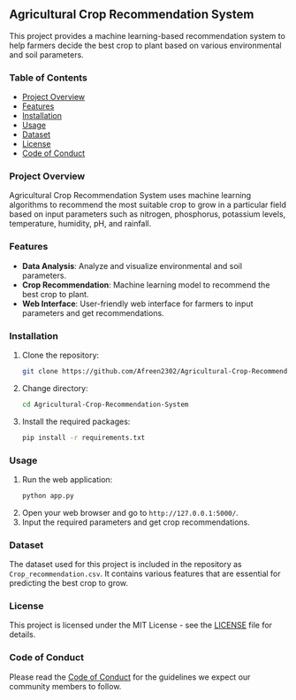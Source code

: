 ## Agricultural Crop Recommendation System

This project provides a machine learning-based recommendation system to help farmers decide the best crop to plant based on various environmental and soil parameters.

### Table of Contents
- [Project Overview](#project-overview)
- [Features](#features)
- [Installation](#installation)
- [Usage](#usage)
- [Dataset](#dataset)
- [License](#license)
- [Code of Conduct](#code-of-conduct)

### Project Overview
Agricultural Crop Recommendation System uses machine learning algorithms to recommend the most suitable crop to grow in a particular field based on input parameters such as nitrogen, phosphorus, potassium levels, temperature, humidity, pH, and rainfall.

### Features
- **Data Analysis**: Analyze and visualize environmental and soil parameters.
- **Crop Recommendation**: Machine learning model to recommend the best crop to plant.
- **Web Interface**: User-friendly web interface for farmers to input parameters and get recommendations.

### Installation
1. Clone the repository:
    ```bash
    git clone https://github.com/Afreen2302/Agricultural-Crop-Recommendation-System.git
    ```
2. Change directory:
    ```bash
    cd Agricultural-Crop-Recommendation-System
    ```
3. Install the required packages:
    ```bash
    pip install -r requirements.txt
    ```

### Usage
1. Run the web application:
    ```bash
    python app.py
    ```
2. Open your web browser and go to `http://127.0.0.1:5000/`.
3. Input the required parameters and get crop recommendations.

### Dataset
The dataset used for this project is included in the repository as `Crop_recommendation.csv`. It contains various features that are essential for predicting the best crop to grow.

### License
This project is licensed under the MIT License - see the [LICENSE](LICENSE) file for details.

### Code of Conduct
Please read the [Code of Conduct](CODE_OF_CONDUCT.md) for the guidelines we expect our community members to follow.
